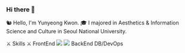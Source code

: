 ### Hi there 👋

🐿 Hello, I'm Yunyeong Kwon.
🎓 I majored in Aesthetics & Information Science and Culture in Seoul National University.

⚔ Skills ⚔
FrontEnd
<img src="https://img.shields.io/badge/React-#61DAFB?style=flat-square&logo=React&logoColor=white"/>
<img src="https://img.shields.io/badge/Python-3766AB?style=flat-square&logo=Python&logoColor=white"/>
BackEnd
DB/DevOps
     


<!--
**ChipmunkForLove/ChipmunkForLove** is a ✨ _special_ ✨ repository because its `README.md` (this file) appears on your GitHub profile.

Here are some ideas to get you started:

- 🔭 I’m currently working on ...
- 🌱 I’m currently learning ...
- 👯 I’m looking to collaborate on ...
- 🤔 I’m looking for help with ...
- 💬 Ask me about ...
- 📫 How to reach me: ...
- 😄 Pronouns: ...
- ⚡ Fun fact: ...
-->
